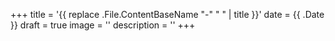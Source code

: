 +++
title = '{{ replace .File.ContentBaseName "-" " " | title }}'
date = {{ .Date }}
draft = true
image = ''
description = ''
+++